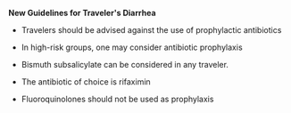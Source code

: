 **New Guidelines for Traveler's Diarrhea**

- Travelers should be advised against the use of prophylactic antibiotics

- In high-risk groups, one may consider antibiotic prophylaxis

- Bismuth subsalicylate can be considered in any traveler.

- The antibiotic of choice is rifaximin

- Fluoroquinolones should not be used as prophylaxis